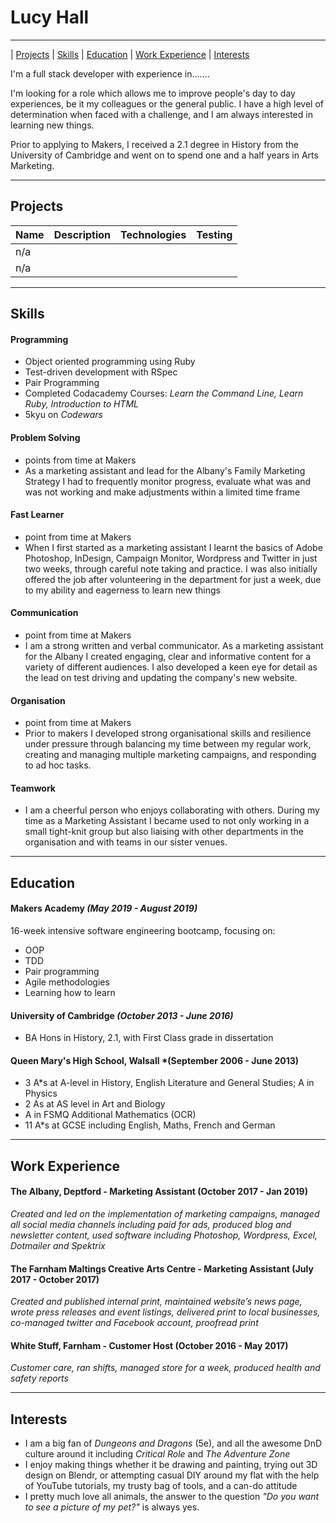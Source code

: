 # **Lucy Hall**
___

| [Projects](#projects) | [Skills](#skills) | [Education](#education) | [Work Experience](#work-experience) | [Interests](#interests)

I'm a full stack developer with experience in.......

I'm looking for a role which allows me to improve people's day to day experiences, be it my colleagues or the general public. I have a high level of determination when faced with a challenge, and I am always interested in learning new things.

Prior to applying to Makers, I received a 2.1 degree in History from the University of Cambridge and went on to spend one and a half years in Arts Marketing.


___

## **Projects**


| Name     | Description   | Technologies    | Testing |
| :------- | :-----------: | :-------------: | ------: |
| n/a      |               |                 |         |
| n/a      |               |                 |         ||


___

## **Skills**

#### **Programming**


  - Object oriented programming using Ruby
  - Test-driven development with RSpec
  - Pair Programming
  - Completed Codacademy Courses: *Learn the Command Line, Learn Ruby, Introduction to HTML*
  - 5kyu on *Codewars*


#### **Problem Solving**
- points from time at Makers
- As a marketing assistant and lead for the Albany's Family Marketing Strategy I had to frequently monitor progress, evaluate what was and was not working and make adjustments within a limited time frame

#### **Fast Learner**
- point from time at Makers
- When I first started as a marketing assistant I learnt the basics of Adobe Photoshop, InDesign, Campaign Monitor, Wordpress and Twitter in just two weeks, through careful note taking and practice.  I was also initially offered the job after volunteering in the department for just a week, due to my ability and eagerness to learn new things

#### **Communication**
- point from time at Makers
- I am a strong written and verbal communicator. As a marketing assistant for the Albany I created engaging, clear and informative content for a variety of different audiences. I also developed a keen eye for detail as the lead on test driving and updating the company's new website.

#### **Organisation**
- point from time at Makers
- Prior to makers I developed strong organisational skills and resilience under pressure through balancing my time between my regular work, creating and managing multiple marketing campaigns, and responding to ad hoc tasks.

#### **Teamwork**
- I am a cheerful person who enjoys collaborating with others. During my time as a Marketing Assistant I became used to not only working in a small tight-knit group but also liaising with other departments in the organisation and with teams in our sister venues.
___

## **Education**

#### **Makers Academy** *(May 2019 - August 2019)*

16-week intensive software engineering bootcamp, focusing on:
- OOP
- TDD
- Pair programming
- Agile methodologies
- Learning how to learn

#### **University of Cambridge** *(October 2013 - June 2016)*

- BA Hons in History, 2.1, with First Class grade in dissertation

#### **Queen Mary's High School, Walsall** *(September 2006 - June 2013)
- 3	A*s at A-level in History, English Literature and General Studies; A in Physics
- 2 As at AS level in Art and Biology
- A in FSMQ Additional Mathematics (OCR)
- 11 A*s at GCSE including English, Maths, French and German
___

## **Work Experience**

#### **The Albany, Deptford** - Marketing Assistant (October 2017 - Jan 2019)
*Created and led on the implementation of marketing campaigns, managed all social media channels including paid for ads, produced blog and newsletter content, used software including Photoshop, Wordpress, Excel, Dotmailer and Spektrix*


#### **The Farnham Maltings Creative Arts Centre** - Marketing Assistant (July 2017 - October 2017)

*Created and published internal print, maintained website’s news page, wrote press releases and event listings, delivered print to local businesses, co-managed twitter and Facebook account, proofread print*

#### **White Stuff, Farnham** - Customer Host (October 2016 - May 2017)
*Customer care, ran shifts, managed store for a week, produced health and safety reports*
___

## **Interests**
- I am a big fan of *Dungeons and Dragons* (5e), and all the awesome DnD culture around it including *Critical Role* and *The Adventure Zone*
- I enjoy making things whether it be drawing and painting, trying out 3D design on Blendr, or attempting casual DIY around my flat with the help of YouTube tutorials, my trusty bag of tools, and a can-do attitude
- I pretty much love all animals, the answer to the question *"Do you want to see a picture of my pet?"* is always yes.
